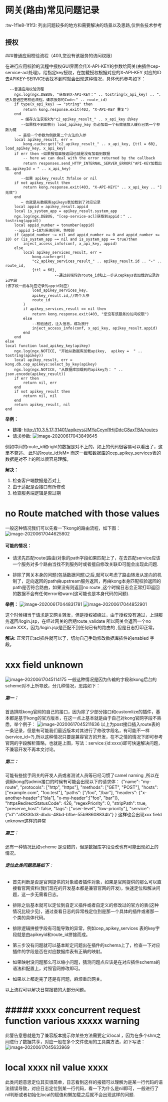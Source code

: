# 网关(路由)常见问题记录

:tw-1f1e8-1f1f3:
列出问题较多的地方和需要解决的场景以及思路,仅供各技术参考

## 授权

###普通应用校验流程（403,您没有该服务的访问权限）

在进行应用校验的流程中授权GUI界面会传X-API-KEY的参数给网关(由插件cep-service-acl处理)，给指定key授权，在加载授权根据对应的X-API-KEY 对应的ID去APIKEY-SERVICE表找不到时就会出现这种情况，具体代码参考如下：

```
  --普通应用校验流程
    ngx.log(ngx.DEBUG, "获取到X-API-KEY：" .. tostring(x_api_key) .. "，进入普通应用校验流程。请求服务的Code:" .. route_id)
    if type(x_api_key) ~= "string" then
        return kong.response.exit(403, "X-API-KEY 重复")
    end
       – 缓存方法获取k为"c2_apikey_result_" .. x_api_key 的key
       --如果找不到即执行 load_apikey_key 务必加载一个有效值放入缓存已第一个参数为键
      – 最后一个参数为倒数第二个方法的入参
    local apikey_result, err =
        kong.cache:get("c2_apikey_result_" .. x_api_key, {ttl = 60}, load_apikey_key, x_api_key)
    if err then –如果报错直接返回也就是没有加载到数据
        -- here we can deal with the error returned by the callback
        return responses.send_HTTP_INTERNAL_SERVER_ERROR("API-KEY加载出错，apikeyId = " .. x_api_key)
    end
       --如果 apikey_result 为false or nil 
    if not apikey_result then
        return kong.response.exit(403, "X-API-KEY[" .. x_api_key .. "]无效")
    end
       – 也就是从数据库apikeys表加载到了对应记录
    local appid = apikey_result.appid
    local is_system_app = apikey_result.system_app
    ngx.log(ngx.DEBUG, "[cep-service-acl]获取到appid：" .. tostring(appid))
    local appid_number = tonumber(appid)
    --appid 1~10为系统应用，免校验
    if (appid_number ~= nil and appid_number >= 0 and appid_number <= 10) or (is_system_app ~= nil and is_system_app == true)then
        inject_access_info(conf, x_api_key, appid)
    else
        local apikey_services_result, err =
            kong.cache:get(
            "c2_apikey_services_result_" .. apikey_result.id .. "-" .. route_id,
            {ttl = 60},
                      --通过前端传的route_id和上一步从cepkeys表加载的记录的id字段
(该字段一般与对应记录的appid对应)
            load_apikey_services_key,
            apikey_result.id,//两个入参
            route_id
        )
        if apikey_services_result == nil then
            return kong.response.exit(403, "您没有该服务的访问权限")
        else
            --校验通过，注入信息，成功放行
            inject_access_info(conf, x_api_key, apikey_result.appid)
        end
    end
else
local function load_apikey_key(apikey)
    ngx.log(ngx.NOTICE, "开始从数据库加载apikey,  apikey =  " .. tostring(apikey))
    local apikey_result, err = kong.db.cep_apikeys:select_by_key(apikey)
    ngx.log(ngx.NOTICE, "从数据库加载到的apikey为： " .. json.encode(apikey_result))
    if err then
        return nil, err
    end
    if not apikey_result then
        return nil, nil
    end
    return apikey_result, nil
end

```

**举例：**

- 链接:
  http://10.3.5.17:31401/apikeys/JMYaCeynRHijDdcG8axTBA/routes
- 请求参数:
![image-20200617043849645](/home/jackliang/.config/Typora/typora-user-images/image-20200617043849645.png)

例如中间的route_id和right的数据是对不上的，如上的代码很容易可以看出了，这里不赘述。
此时的route_id为M* 而这一截和数据库的cep_apikey_services表的数据是对不上的所以很容易理解。

**解决：**
1. 检查客户端数据是否对上
2. 由于适配是否接口有所修改
3. 检查服务端逻辑是否过期

# no Route matched with those values
一般这种情况我们可以先看一下kong的路由流程，如下图：
![image-20200617044625802](/home/jackliang/.config/Typora/typora-user-images/image-20200617044625802.png)

#### 可能的情况：
- 请求先匹配route(路由)对象的path字段如果匹配上了，在去匹配service应该一个服务对多个路由当找不到服务时或者擅自修改关联ID可能会出现此问题.

- 排除了网关本身的问题(包括数据问题)之后,就可以考虑了路由转发从定向的机制了，定向返回的path由upstream服务返回，再由kong本身匹配校验返回的path是否符合路由，如果没有则返回no route ,这个时候日志会正常打印返回的数据不会有任何error和warn(这可能也是本身代码的问题).

**举例：**
![image-20200617044831781](/home/jackliang/Downloads/Typora-linux-x64/image-20200617044831781.png)
![image-20200617044852901](/home/jackliang/Downloads/Typora-linux-x64/image-20200617044852901.png)


这个时候相当于请求是又网关转发，但是授权被绕过，由于授权没有通过，上游服务返回/login.jsp，在经过网关的后期route_validate 所以网关会返回一个no route XXX，因为/login.jsp是匹配不到任何已有的路由的 ,但是日志打印正常。

**解决:**
正常开启acl插件就可以了，切勿自己手动修改数据库插件的enabled 字段。
# xxx field unknown
![image-20200617045114175](/home/jackliang/Downloads/Typora-linux-x64/image-20200617045114175.png)
一般这种情况是因为传输的字段和kong后台的scheme对不上所导致，分几种情况，思路如下：
##### 第一：
首选排除kong官网的自己的接口，因为除了少部分接口和customlize的插件，基本都是基于kong的官方版本，在这一点上基本就是由于自己对kong官网字段不熟悉，举个例子：
![image-20200617045211636](/home/jackliang/.config/Typora/typora-user-images/image-20200617045211636.png)
以上为post接口插入route表的一条记录，但是有可能我们最近版本对其进行了修改字段名，有可能不一样(service_id=?),所以这种情况只要是兼容官方的开发，在不之情的情况下即可参考官网的字段解析策略，也就是上图，写法：service:{id:xxxx}即可快速解决问题，不兼容开发不再本文讨论。
##### 第二：
可能有些接手网关的开发人员或者测试人员等已经习惯了camel naming ,所以在调用kong的admin接口的时候有可能会出现以下的请求体：
{"name": "my-route", "protocols": ["http", "https"], "methods": ["GET", "POST"], "hosts": ["example.com", "foo.test"], "paths": ["/foo", "/bar"], "headers": {"x-another-header":["bla"], "x-my-header":["foo", "bar"]}, "httpsRedirectStatusCode": 426, "regexPriority": 0, "stripPath": true, "preserve_host": false, "tags": ["user-level", "low-priority"], "service": {"id":"af8330d3-dbdc-48bd-b1be-55b98608834b"} }
这样也会出现xxx field unknown这样的异常
##### 第三：
还有一种情况比如scheme 是没错的，但是数据库字段没改也有可能出现如上的情况。
###### ***定位此类问题思路如下***：

- 首先判断是否是官网提供的对象或者插件对象，如果是官网提供的那么可以直接看官网资料(我们现在的开发基本都是兼容官网的开发)，快速定位和解决问题，这一步无需看日志。

- 排除之后基本就可以定位到自定义插件或者自定义的修改过的官方的表(这种情况比较少见)，通过查看日志的异常栈定位到是那一个具体的插件或者那一个类的具体代码。

- 排除逻辑拼接字段有可能导致的异常，例如cep_apikey_services 表的key字段就是由apikeyid和route_id拼接而成。

- 第三步没有问题就可以基本断定问题出在插件的schema上了，检查一下对应插件的字段是否在对应数据库表有正确的映射。

- 如果映射没问题那么可以缩小问题，猜测问题点应该是在对应插件schema的语法和配置上，对照官网修改即可。

- 如果以上都走完了还是有问题，麻烦重启网关。

以上流程可以解决日常报错的大部分问题。

# ##### xxxx concurrent request function various  xxxxx warning	
此警告意思就是为了兼容版本提示你某些方法需要定义local ，因为在多个shm之间进行了数据共享，对应一般在多个文件使用的工具类方法，如下写法：
![image-20200617045633969](/home/jackliang/.config/Typora/typora-user-images/image-20200617045633969.png)

# local  xxxx nil value  xxxx
此类问题意思定位其实很简单，日志看到这样的报错可以理解为是某一行代码的语法错误导致，对应日志定位到某一行代码，看一下为什么是nil即可，一般进行了nil判断或者初始化local的赋值和懒加载之后就不会出现这样的问题.